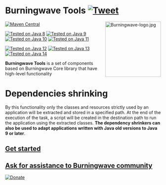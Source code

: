 Burningwave Tools [![Tweet](https://img.shields.io/twitter/url/http/shields.io.svg?style=social)](https://twitter.com/intent/tweet?text=Burningwave%20Core%3A%20a%20%23Java%20frameworks%20building%20library%20with%20an%20original%20classpath%20scan%20engine%20(works%20on%20%23Java8%20%23Java9%20%23Java10%20%23Java11%20%23Java12%20%23Java13%20%23Java14)&url=https://github.com/burningwave/tools/wiki)
==========

<img src="https://raw.githubusercontent.com/burningwave/core/master/Burningwave-logo.jpg" alt="Burningwave-logo.jpg" height="180px" align="right"/>

[![Maven Central](https://maven-badges.herokuapp.com/maven-central/org.burningwave/tools/badge.svg#)](https://search.maven.org/artifact/org.burningwave/tools)

[![Tested on Java 8](https://img.shields.io/badge/Tested%20on-Java%208-yellowgreen)](https://www.java.com/it/download/)
[![Tested on Java 9](https://img.shields.io/badge/Tested%20on-Java%209-yellow)](https://www.oracle.com/java/technologies/javase/javase9-archive-downloads.html)
[![Tested on Java 10](https://img.shields.io/badge/Tested%20on-Java%2010-orange)](https://www.oracle.com/java/technologies/java-archive-javase10-downloads.html)
[![Tested on Java 11](https://img.shields.io/badge/Tested%20on-Java%2011-red)](https://www.oracle.com/java/technologies/javase-jdk11-downloads.html)

[![Tested on Java 12](https://img.shields.io/badge/Tested%20on-Java%2012-ff69b4)](https://www.oracle.com/java/technologies/javase/jdk12-archive-downloads.html)
[![Tested on Java 13](https://img.shields.io/badge/Tested%20on-Java%2013-blueviolet)](https://www.oracle.com/java/technologies/javase/jdk13-archive-downloads.html)
[![Tested on Java 14](https://img.shields.io/badge/Tested%20on-Java%2014-blue)](https://www.oracle.com/java/technologies/javase-downloads.html)

**Burningwave Tools** is a set of components based on Burningwave Core library that have high-level functionality
# Dependencies shrinking
By this functionality only the classes and resources strictly used by an application will be extracted and stored in a specified path. At the end of the execution of the task, a script will be created in the destination path to run the application using the extracted classes. **The dependency shrinkers can also be used to adapt applications written with Java old versions to Java 9 or later**.
## [Get started](https://github.com/burningwave/tools/wiki)
## [**Ask for assistance to Burningwave community**](https://www.burningwave.org/forum/forum/how-to-do-2/)
<a href="https://www.paypal.com/cgi-bin/webscr?cmd=_donations&business=EY4TMTW8SWDAC&item_name=Support+maintenance+and+improvement+of+Burningwave&currency_code=EUR&source=url" rel="nofollow"><img src="https://camo.githubusercontent.com/e14c85b542e06215f7e56c0763333ef1e9b9f9b7/68747470733a2f2f7777772e70617970616c6f626a656374732e636f6d2f656e5f55532f692f62746e2f62746e5f646f6e6174655f534d2e676966" alt="Donate" data-canonical-src="https://www.paypalobjects.com/en_US/i/btn/btn_donate_SM.gif" style="max-width:100%;"></a>
